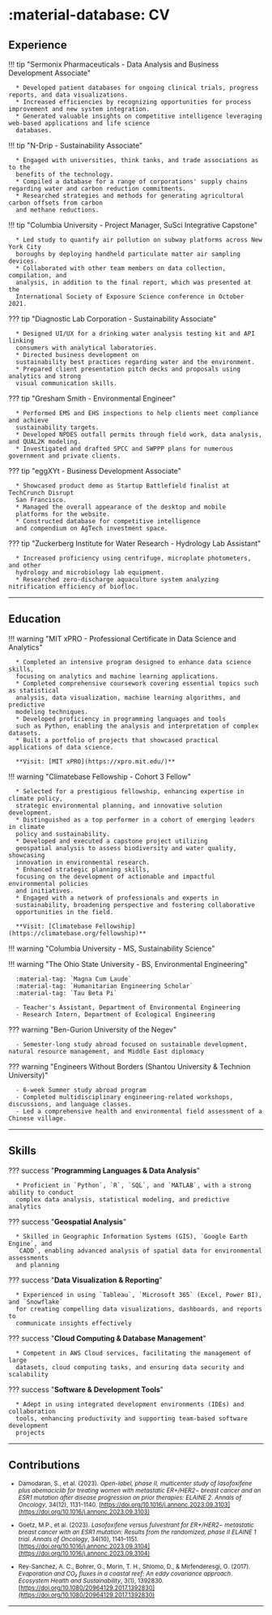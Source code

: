 # :material-database: CV

## Experience

!!! tip "Sermonix Pharmaceuticals - Data Analysis and Business Development Associate"

      * Developed patient databases for ongoing clinical trials, progress reports, and data visualizations.
      * Increased efficiencies by recognizing opportunities for process improvement and new system integration.
      * Generated valuable insights on competitive intelligence leveraging web-based applications and life science
      databases.​

!!! tip "N-Drip - Sustainability Associate"

      * Engaged with universities, think tanks, and trade associations as to the
      benefits of the technology.
      * Compiled a database for a range of corporations' supply chains regarding water and carbon reduction commitments.
      * Researched strategies and methods for generating agricultural carbon offsets from carbon
      and methane reductions.

!!! tip "Columbia University - Project Manager, SuSci Integrative Capstone"

      * Led study to quantify air pollution on subway platforms across New York City
      boroughs by deploying handheld particulate matter air sampling devices.
      * Collaborated with other team members on data collection, compilation, and
      analysis, in addition to the final report, which was presented at the
      International Society of Exposure Science conference in October 2021.

??? tip "Diagnostic Lab Corporation - Sustainability Associate"

      * Designed UI/UX for a drinking water analysis testing kit and API linking
      consumers with analytical laboratories.
      * Directed business development on
      sustainability best practices regarding water and the environment.
      * Prepared client presentation pitch decks and proposals using analytics and strong
      visual communication skills.

??? tip "Gresham Smith - Environmental Engineer"

      * Performed EMS and EHS inspections to help clients meet compliance and achieve
      sustainability targets.
      * Developed NPDES outfall permits through field work, data analysis, and QUAL2K modeling.
      * Investigated and drafted SPCC and SWPPP plans for numerous government and private clients.

??? tip "eggXYt - Business Development Associate"

      * Showcased product demo as Startup Battlefield finalist at TechCrunch Disrupt
      San Francisco.
      * Managed the overall appearance of the desktop and mobile
      platforms for the website.
      * Constructed database for competitive intelligence
      and compendium on AgTech investment space.

??? tip "Zuckerberg Institute for Water Research - Hydrology Lab Assistant"

      * Increased proficiency using centrifuge, microplate photometers, and other
      hydrology and microbiology lab equipment.
      * Researched zero-discharge aquaculture system analyzing nitrification efficiency of biofloc.
---

## Education

!!! warning "MIT xPRO - Professional Certificate in Data Science and Analytics"

      * Completed an intensive program designed to enhance data science skills,
      focusing on analytics and machine learning applications.
      * Completed comprehensive coursework covering essential topics such as statistical
      analysis, data visualization, machine learning algorithms, and predictive
      modeling techniques.
      * Developed proficiency in programming languages and tools
      such as Python, enabling the analysis and interpretation of complex datasets.
      * Built a portfolio of projects that showcased practical applications of data science.

      **Visit: [MIT xPRO](https://xpro.mit.edu/)**

!!! warning "Climatebase Fellowship - Cohort 3 Fellow"

      * Selected for a prestigious fellowship, enhancing expertise in climate policy,
      strategic environmental planning, and innovative solution development.
      * Distinguished as a top performer in a cohort of emerging leaders in climate
      policy and sustainability.
      * Developed and executed a capstone project utilizing
      geospatial analysis to assess biodiversity and water quality, showcasing
      innovation in environmental research.
      * Enhanced strategic planning skills,
      focusing on the development of actionable and impactful environmental policies
      and initiatives.
      * Engaged with a network of professionals and experts in
      sustainability, broadening perspective and fostering collaborative
      opportunities in the field.

      **Visit: [Climatebase Fellowship](https://climatebase.org/fellowship)**

!!! warning "Columbia University - MS, Sustainability Science"

!!! warning "The Ohio State University - BS, Environmental Engineering"

      :material-tag: `Magna Cum Laude`
      :material-tag: `Humanitarian Engineering Scholar`
      :material-tag: `Tau Beta Pi`

      - Teacher's Assistant, Department of Environmental Engineering
      - Research Intern, Department of Ecological Engineering

??? warning "Ben-Gurion University of the Negev"

      - Semester-long study abroad focused on sustainable development, natural resource management, and Middle East diplomacy

??? warning "Engineers Without Borders (Shantou University & Technion University)"

      - 6-week Summer study abroad program
      - Completed multidisciplinary engineering-related workshops, discussions, and language classes.
      - Led a comprehensive health and environmental field assessment of a Chinese village.
---

## Skills

??? success "**Programming Languages & Data Analysis**"

      * Proficient in `Python`, `R`, `SQL`, and `MATLAB`, with a strong ability to conduct
      complex data analysis, statistical modeling, and predictive analytics

??? success "**Geospatial Analysis**"

      * Skilled in Geographic Information Systems (GIS), `Google Earth Engine`, and
      `CADD`, enabling advanced analysis of spatial data for environmental assessments
      and planning

??? success "**Data Visualization & Reporting**"

      * Experienced in using `Tableau`, `Microsoft 365` (Excel, Power BI), and `Snowflake`
      for creating compelling data visualizations, dashboards, and reports to
      communicate insights effectively

??? success "**Cloud Computing & Database Management**"

      * Competent in AWS Cloud services, facilitating the management of large
      datasets, cloud computing tasks, and ensuring data security and scalability

??? success "**Software & Development Tools**"

      * Adept in using integrated development environments (IDEs) and collaboration
      tools, enhancing productivity and supporting team-based software development
      projects

---


## Contributions



<small> 

- Damodaran, S., et al. (2023). *Open-label, phase II, multicenter study of lasofoxifene plus abemaciclib for treating women with metastatic ER+/HER2− breast cancer and an ESR1 mutation after disease progression on prior therapies: ELAINE 2*. *Annals of Oncology*, 34(12), 1131-1140. [https://doi.org/10.1016/j.annonc.2023.09.3103](https://doi.org/10.1016/j.annonc.2023.09.3103) 
  
- Goetz, M.P., et al. (2023). *Lasofoxifene versus fulvestrant for ER+/HER2− metastatic breast cancer with an ESR1 mutation: Results from the randomized, phase II ELAINE 1 trial*. *Annals of Oncology*, 34(10), 1141–1151. [https://doi.org/10.1016/j.annonc.2023.09.3104](https://doi.org/10.1016/j.annonc.2023.09.3104) 

- Rey-Sanchez, A. C., Bohrer, G., Morin, T. H., Shlomo, D., & Mirfenderesgi, G. (2017). *Evaporation and CO₂ fluxes in a coastal reef: An eddy covariance approach*. *Ecosystem Health and Sustainability*, 3(1), 1392830. [https://doi.org/10.1080/20964129.2017.1392830](https://doi.org/10.1080/20964129.2017.1392830)  

</small>

---